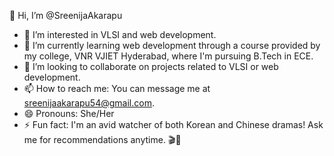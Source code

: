 👋 Hi, I’m @SreenijaAkarapu

- 👀 I’m interested in VLSI and web development.
- 🌱 I’m currently learning web development through a course provided by my college, VNR VJIET Hyderabad, where I'm pursuing B.Tech in ECE.
- 💞️ I’m looking to collaborate on projects related to VLSI or web development.
- 📫 How to reach me: You can message me at sreenijaakarapu54@gmail.com.
- 😄 Pronouns: She/Her
- ⚡ Fun fact: I'm an avid watcher of both Korean and Chinese dramas! Ask me for recommendations anytime. 🎬🍿

<!---
SreenijaAkarapu/SreenijaAkarapu is a ✨ special ✨ repository because its `README.md` (this file) appears on your GitHub profile.
You can click the Preview link to take a look at your changes.
--->

